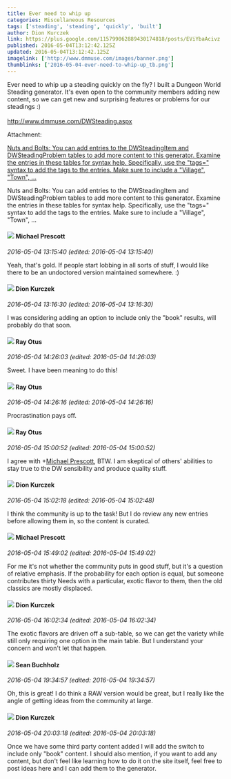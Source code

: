 ```yaml
---
title: Ever need to whip up
categories: Miscellaneous Resources
tags: ['steading', 'steading', 'quickly', 'built']
author: Dion Kurczek
link: https://plus.google.com/115799062889430174818/posts/EViYbaAcivz
published: 2016-05-04T13:12:42.125Z
updated: 2016-05-04T13:12:42.125Z
imagelink: ['http://www.dmmuse.com/images/banner.png']
thumblinks: ['2016-05-04-ever-need-to-whip-up_tb.png']
---
```


Ever need to whip up a steading quickly on the fly?  I built a Dungeon World Steading generator.  It&#39;s even open to the community members adding new content, so we can get new and surprising features or problems for our steadings :)<br /><br /><a href="http://www.dmmuse.com/DWSteading.aspx" class="ot-anchor">http://www.dmmuse.com/DWSteading.aspx</a><br />


Attachment:

<a href='http://www.dmmuse.com/DWSteading.aspx'>Nuts and Bolts: You can add entries to the DWSteadingItem and DWSteadingProblem tables to add more content to this generator. Examine the entries in these tables for syntax help. Specifically, use the "tags=" syntax to add the tags to the entries. Make sure to include a "Village", "Town", ...</a>


Nuts and Bolts: You can add entries to the DWSteadingItem and DWSteadingProblem tables to add more content to this generator. Examine the entries in these tables for syntax help. Specifically, use the "tags=" syntax to add the tags to the entries. Make sure to include a "Village", "Town", ...
<div id='comment z12nt30raoz5ufpuk22kuj2gcpicdhtd1'>
  <h4><img src='{{site.baseurl}}//images/avatars/101025241405784788544_photo.jpg'> Michael Prescott</h4>
      <p><cite>2016-05-04 13:15:40 (edited: 2016-05-04 13:15:40)</cite></p>
        <p>Yeah, that&#39;s gold. If people start lobbing in all sorts of stuff, I would like there to be an undoctored version maintained somewhere. :)</p>
</div>
        

<div id='comment z12nt30raoz5ufpuk22kuj2gcpicdhtd1'>
  <h4><img src='{{site.baseurl}}//images/avatars/115799062889430174818_photo.jpg'> Dion Kurczek</h4>
      <p><cite>2016-05-04 13:16:30 (edited: 2016-05-04 13:16:30)</cite></p>
        <p>I was considering adding an option to include only the &quot;book&quot; results, will probably do that soon.</p>
</div>
        

<div id='comment z12nt30raoz5ufpuk22kuj2gcpicdhtd1'>
  <h4><img src='{{site.baseurl}}//images/avatars/100495092599585582455_photo.jpg'> Ray Otus</h4>
      <p><cite>2016-05-04 14:26:03 (edited: 2016-05-04 14:26:03)</cite></p>
        <p>Sweet. I have been meaning to do this!</p>
</div>
        

<div id='comment z12nt30raoz5ufpuk22kuj2gcpicdhtd1'>
  <h4><img src='{{site.baseurl}}//images/avatars/100495092599585582455_photo.jpg'> Ray Otus</h4>
      <p><cite>2016-05-04 14:26:16 (edited: 2016-05-04 14:26:16)</cite></p>
        <p>Procrastination pays off.</p>
</div>
        

<div id='comment z12nt30raoz5ufpuk22kuj2gcpicdhtd1'>
  <h4><img src='{{site.baseurl}}//images/avatars/100495092599585582455_photo.jpg'> Ray Otus</h4>
      <p><cite>2016-05-04 15:00:52 (edited: 2016-05-04 15:00:52)</cite></p>
        <p>I agree with <span class="proflinkWrapper"><span class="proflinkPrefix">+</span><a class="proflink" href="https://plus.google.com/101025241405784788544" oid="101025241405784788544">Michael Prescott</a></span>, BTW. I am skeptical of others&#39; abilities to stay true to the DW sensibility and produce quality stuff.</p>
</div>
        

<div id='comment z12nt30raoz5ufpuk22kuj2gcpicdhtd1'>
  <h4><img src='{{site.baseurl}}//images/avatars/115799062889430174818_photo.jpg'> Dion Kurczek</h4>
      <p><cite>2016-05-04 15:02:18 (edited: 2016-05-04 15:02:48)</cite></p>
        <p>I think the community is up to the task!  But I do review any new entries before allowing them in, so the content is curated.</p>
</div>
        

<div id='comment z12nt30raoz5ufpuk22kuj2gcpicdhtd1'>
  <h4><img src='{{site.baseurl}}//images/avatars/101025241405784788544_photo.jpg'> Michael Prescott</h4>
      <p><cite>2016-05-04 15:49:02 (edited: 2016-05-04 15:49:02)</cite></p>
        <p>For me it&#39;s not whether the community puts in good stuff, but it&#39;s a question of relative emphasis. If the probability for each option is equal, but someone contributes thirty Needs with a particular, exotic flavor to them, then the old classics are mostly displaced.</p>
</div>
        

<div id='comment z12nt30raoz5ufpuk22kuj2gcpicdhtd1'>
  <h4><img src='{{site.baseurl}}//images/avatars/115799062889430174818_photo.jpg'> Dion Kurczek</h4>
      <p><cite>2016-05-04 16:02:34 (edited: 2016-05-04 16:02:34)</cite></p>
        <p>The exotic flavors are driven off a sub-table, so we can get the variety while still only requiring one option in the main table.  But I understand your concern and won&#39;t let that happen.</p>
</div>
        

<div id='comment z12nt30raoz5ufpuk22kuj2gcpicdhtd1'>
  <h4><img src='{{site.baseurl}}//images/avatars/113718430411136274568_photo.jpg'> Sean Buchholz</h4>
      <p><cite>2016-05-04 19:34:57 (edited: 2016-05-04 19:34:57)</cite></p>
        <p>Oh, this is great! I do think a RAW version would be great, but I really like the angle of getting ideas from the community at large.</p>
</div>
        

<div id='comment z12nt30raoz5ufpuk22kuj2gcpicdhtd1'>
  <h4><img src='{{site.baseurl}}//images/avatars/115799062889430174818_photo.jpg'> Dion Kurczek</h4>
      <p><cite>2016-05-04 20:03:18 (edited: 2016-05-04 20:03:18)</cite></p>
        <p>Once we have some third party content added I will add the switch to include only &quot;book&quot; content.  I should also mention, if you want to add any content, but don&#39;t feel like learning how to do it on the site itself, feel free to post ideas here and I can add them to the generator.</p>
</div>
        